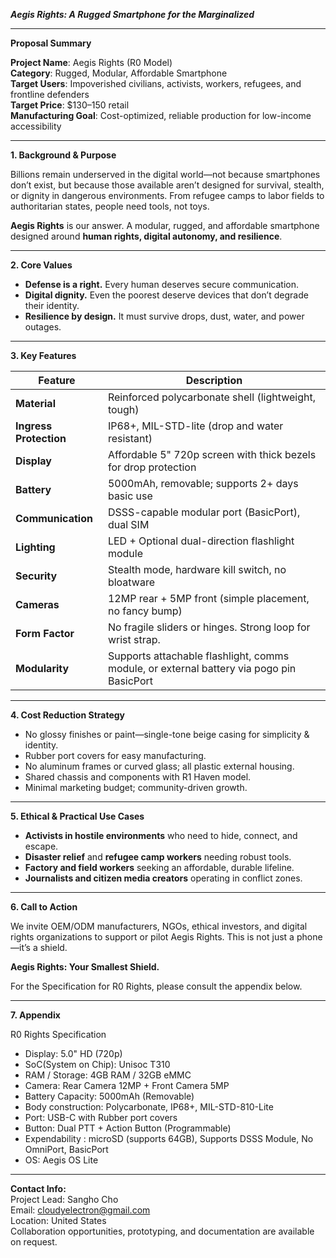 ***Aegis Rights: A Rugged Smartphone for the Marginalized***

---

**Proposal Summary**

**Project Name**: Aegis Rights (R0 Model)\
**Category**: Rugged, Modular, Affordable Smartphone\
**Target Users**: Impoverished civilians, activists, workers, refugees, and frontline defenders\
**Target Price**: \$130–150 retail\
**Manufacturing Goal**: Cost-optimized, reliable production for low-income accessibility

---

**1. Background & Purpose**

Billions remain underserved in the digital world—not because smartphones don’t exist, but because those available aren’t designed for survival, stealth, or dignity in dangerous environments. From refugee camps to labor fields to authoritarian states, people need tools, not toys.

**Aegis Rights** is our answer. A modular, rugged, and affordable smartphone designed around **human rights, digital autonomy, and resilience**.

---

**2. Core Values**

- **Defense is a right.** Every human deserves secure communication.
- **Digital dignity.** Even the poorest deserve devices that don’t degrade their identity.
- **Resilience by design.** It must survive drops, dust, water, and power outages.

---

**3. Key Features**

| Feature                | Description                                                                              |
| ---------------------- | ---------------------------------------------------------------------------------------- |
| **Material**           | Reinforced polycarbonate shell (lightweight, tough)                                      |
| **Ingress Protection** | IP68+, MIL-STD-lite (drop and water resistant)                                           |
| **Display**            | Affordable 5" 720p screen with thick bezels for drop protection                          |
| **Battery**            | 5000mAh, removable; supports 2+ days basic use                                           |
| **Communication**      | DSSS-capable modular port (BasicPort), dual SIM                                          |
| **Lighting**           | LED + Optional dual-direction flashlight module                                          |
| **Security**           | Stealth mode, hardware kill switch, no bloatware                                         |
| **Cameras**            | 12MP rear + 5MP front (simple placement, no fancy bump)                                  |
| **Form Factor**        | No fragile sliders or hinges. Strong loop for wrist strap.                               |
| **Modularity**         | Supports attachable flashlight, comms module, or external battery via pogo pin BasicPort |

---

**4. Cost Reduction Strategy**

- No glossy finishes or paint—single-tone beige casing for simplicity & identity.
- Rubber port covers for easy manufacturing.
- No aluminum frames or curved glass; all plastic external housing.
- Shared chassis and components with R1 Haven model.
- Minimal marketing budget; community-driven growth.

---

**5. Ethical & Practical Use Cases**

- **Activists in hostile environments** who need to hide, connect, and escape.
- **Disaster relief** and **refugee camp workers** needing robust tools.
- **Factory and field workers** seeking an affordable, durable lifeline.
- **Journalists and citizen media creators** operating in conflict zones.

---

**6. Call to Action**

We invite OEM/ODM manufacturers, NGOs, ethical investors, and digital rights organizations to support or pilot Aegis Rights. This is not just a phone—it’s a shield.

**Aegis Rights: Your Smallest Shield.**

For the Specification for R0 Rights, please consult the appendix below.

---

**7. Appendix**

R0 Rights Specification&#x9;

-	Display: 5.0" HD (720p)
-	SoC(System on Chip): Unisoc T310
-	RAM / Storage: 4GB RAM / 32GB eMMC
-	Camera: Rear Camera 12MP + Front Camera 5MP
-	Battery Capacity: 5000mAh (Removable)
-	Body construction: Polycarbonate, IP68+, MIL-STD-810-Lite
-	Port: USB-C with Rubber port covers
-	Button: Dual PTT + Action Button (Programmable)
-	Expendability : microSD (supports 64GB), Supports DSSS Module, No OmniPort, BasicPort
-	OS: Aegis OS Lite

---

**Contact Info:**\
Project Lead: Sangho Cho\
Email: [cloudyelectron@gmail.com](mailto\:cloudyelectron@gmail.com)\
Location: United States\
Collaboration opportunities, prototyping, and documentation are available on request.

